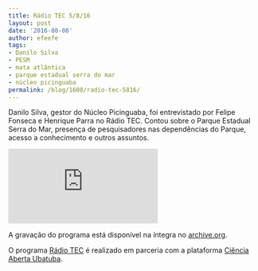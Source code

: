 ```yaml
---
title: Rádio TEC 5/8/16
layout: post
date: '2016-08-08'
author: efeefe
tags:
- Danilo Silva
- PESM
- mata atlântica
- parque estadual serra do mar
- núcleo picinguaba
permalink: /blog/1608/radio-tec-5816/
---
```



Danilo Silva, gestor do Núcleo Picinguaba, foi entrevistado por Felipe Fonseca e Henrique Parra no Rádio TEC. Contou sobre o Parque Estadual Serra do Mar, presença de pesquisadores nas dependências do Parque, acesso a conhecimento e outros assuntos.

![](http://wiki.ubatuba.cc/lib/exe/fetch.php?w=500&tok=30dbc8&media=gaivotafm:cphjaxnxeaucpjt.jpg_large.jpeg)

A gravação do programa está disponível na íntegra no [archive.org](https://archive.org/details/160805RadiotecDaniloSilva "https://archive.org/details/160805RadiotecDaniloSilva").

O programa [Rádio TEC](http://wiki.ubatuba.cc/doku.php?id=gaivotafm:radiotec "http://wiki.ubatuba.cc/doku.php?id=gaivotafm:radiotec") é realizado em parceria com a plataforma [Ciência Aberta Ubatuba](../../index.html "../../index.html").